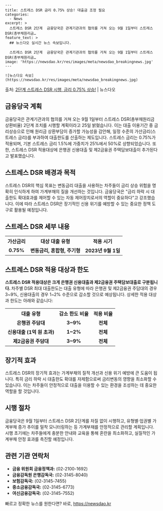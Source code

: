     ---
    title: 스트레스 DSR 금리 0.75% 상승! 대출금 조정 필요
    categories:
      - News
    excerpt: >
      스트레스 DSR 2단계  금융당국은 관계기관과의 협의를 거쳐 오는 9월 1일부터 스트레스 DSR(총부채원리금…
    feature_text: >
      ## 뉴스다오 실시간 뉴스 속보입니다.
    
      스트레스 DSR 2단계  금융당국은 관계기관과의 협의를 거쳐 오는 9월 1일부터 스트레스 DSR(총부채원리금…
    image: 'https://newsdao.kr/res/images/meta/newsdao_breakingnews.jpg'
    ---
    
    ![뉴스다오 속보](https://newsdao.kr/res/images/meta/newsdao_breakingnews.jpg)

<p>출처: <a href="https://newsdao.kr/4416" rel="dofollow">2단계 스트레스 DSR 시행, 금리 0.75% 상승!</a> | 뉴스다오</p>

<h2 data-ke-size="size26">금융당국 계획</h2>
<p data-ke-size="size16">금융당국은 관계기관과의 협의를 거쳐 오는 9월 1일부터 스트레스 DSR(총부채원리금상환비율) 2단계 조치를 시행할 계획이라고 25일 밝혔습니다. 이는 대출 이용기간 중 금리상승으로 인해 원리금 상환부담이 증가할 가능성을 감안해, 일정 수준의 가산금리(스트레스 금리)를 부과하여 대출한도를 산출하는 제도입니다. 스트레스 금리는 0.75%가 적용되며, 기본 스트레스 금리 1.5%에 가중치가 25%에서 50%로 상향되었습니다. 또한, 스트레스 DSR 적용대상에 은행권 신용대출 및 제2금융권 주택담보대출이 추가된다고 발표했습니다.</p>

<h2 data-ke-size="size26">스트레스 DSR 배경과 목적</h2>
<p data-ke-size="size16">스트레스 DSR의 핵심 목표는 변동금리 대출을 사용하는 차주들이 금리 상승 위험을 명확히 인식하게 하여 가계부채의 질을 개선하는 것입니다. 금융당국은 "금리 하락 시 대출한도 확대효과를 제어할 수 있는 자동 제어장치로서의 역할이 중요하다"고 강조했습니다. 이에 따라 스트레스 DSR은 장기적인 신용 위기를 예방할 수 있는 중요한 정책 도구로 활용될 예정입니다.</p>

<h2 data-ke-size="size26">스트레스 DSR 세부 내용</h2>
<table>
	<tr>
		<th style="text-align: center; height: 17px;"><b>가산금리</b></th>
		<th style="text-align: center; height: 17px;"><b>대상 대출 유형</b></th>
		<th style="text-align: center; height: 17px;"><b>적용 시기</b></th>
	</tr>
	<tr>
		<td style="text-align: center; height: 17px;"><b>0.75%</b></td>
		<td style="text-align: center; height: 17px;"><b>변동금리, 혼합형, 주기형</b></td>
		<td style="text-align: center; height: 17px;"><b>2023년 9월 1일</b></td>
	</tr>
</table>

<h2 data-ke-size="size26">스트레스 DSR 적용 대상과 한도</h2>
<p data-ke-size="size16"><b>스트레스 DSR 적용대상은 크게 은행권 신용대출과 제2금융권 주택담보대출로 구분됩니다. </b>차주별 DSR 최대 대출한도는 대출 유형에 따라 은행권 및 제2금융권 주담대의 경우 3~9%, 신용대출의 경우 1~2% 수준으로 감소할 것으로 예상됩니다. 상세한 적용 대상과 한도는 아래와 같습니다:</p>
<table>
	<tr>
		<th style="text-align: center; height: 17px;"><b>대출 유형</b></th>
		<th style="text-align: center; height: 17px;"><b>감소 한도 비율</b></th>
		<th style="text-align: center; height: 17px;"><b>적용 비율</b></th>
	</tr>
	<tr>
		<td style="text-align: center; height: 17px;"><b>은행권 주담대</b></td>
		<td style="text-align: center; height: 17px;"><b>3~9%</b></td>
		<td style="text-align: center; height: 17px;"><b>전체</b></td>
	</tr>
	<tr>
		<td style="text-align: center; height: 17px;"><b>신용대출 (1억 원 초과)</b></td>
		<td style="text-align: center; height: 17px;"><b>1~2%</b></td>
		<td style="text-align: center; height: 17px;"><b>전체</b></td>
	</tr>
	<tr>
		<td style="text-align: center; height: 17px;"><b>제2금융권 주담대</b></td>
		<td style="text-align: center; height: 17px;"><b>3~9%</b></td>
		<td style="text-align: center; height: 17px;"><b>전체</b></td>
	</tr>
</table>

<h2 data-ke-size="size26">장기적 효과</h2>
<p data-ke-size="size16">스트레스 DSR의 장기적 효과는 가계부채의 질적 개선과 신용 위기 예방에 큰 도움이 됩니다. 특히 금리 하락 시 대출한도 확대를 자제함으로써 금리변동의 영향을 최소화할 수 있습니다. 이는 차주들이 안정적으로 대출을 이용할 수 있는 환경을 조성하는 데 중요한 역할을 할 것입니다.</p>

<h2 data-ke-size="size26">시행 절차</h2>
<p data-ke-size="size16">금융당국은 9월 1일부터 스트레스 DSR 2단계를 차질 없이 시행하고, 유형별·업권별 가계부채 증가 추이를 밀착 모니터링하는 등 가계부채를 안정적으로 관리할 계획입니다. 시행 초기에는 차주들에게 충분한 안내와 교육을 통해 혼란을 최소화하고, 실질적인 가계부채 안정 효과를 촉진할 예정입니다.</p>

<h2 data-ke-size="size26">관련 기관 연락처</h2>
<ul>
	<li><b>금융 위원회 금융정책과:</b> (02-2100-1692)</li>
	<li><b>금융감독원 은행감독국:</b> (02-3145-8040)</li>
	<li><b>보험감독국:</b> (02-3145-7455)</li>
	<li><b>중소금융감독국:</b> (02-3145-6773)</li>
	<li><b>여신금융감독국:</b> (02-3145-7552)</li>
</ul>
<p data-ke-size="size16"></p> 

빠르고 정확한 뉴스를 원한다면? 바로, <a href="https://newsdao.kr" rel="dofollow">https://newsdao.kr</a>


    
